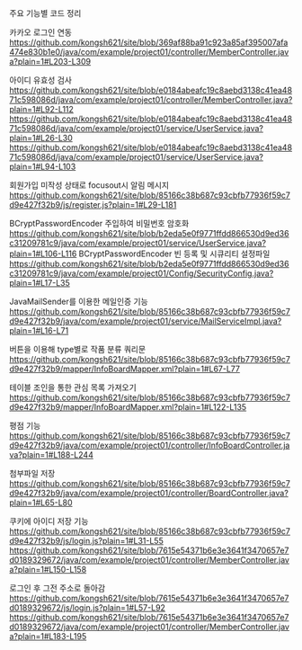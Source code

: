 주요 기능별 코드 정리

카카오 로그인 연동
https://github.com/kongsh621/site/blob/369af88ba91c923a85af395007afa474e830b1e0/java/com/example/project01/controller/MemberController.java?plain=1#L203-L309

아이디 유효성 검사
https://github.com/kongsh621/site/blob/e0184abeafc19c8aebd3138c41ea4871c598086d/java/com/example/project01/controller/MemberController.java?plain=1#L92-L112
https://github.com/kongsh621/site/blob/e0184abeafc19c8aebd3138c41ea4871c598086d/java/com/example/project01/service/UserService.java?plain=1#L26-L30
https://github.com/kongsh621/site/blob/e0184abeafc19c8aebd3138c41ea4871c598086d/java/com/example/project01/service/UserService.java?plain=1#L94-L103

회원가입 미작성 상태로 focusout시 알림 메시지
https://github.com/kongsh621/site/blob/85166c38b687c93cbfb77936f59c7d9e427f32b9/js/register.js?plain=1#L29-L181

BCryptPasswordEncoder 주입하여 비밀번호 암호화
https://github.com/kongsh621/site/blob/b2eda5e0f9771ffdd866530d9ed36c31209781c9/java/com/example/project01/service/UserService.java?plain=1#L106-L116
BCryptPasswordEncoder 빈 등록 및 시큐리티 설정파일
https://github.com/kongsh621/site/blob/b2eda5e0f9771ffdd866530d9ed36c31209781c9/java/com/example/project01/Config/SecurityConfig.java?plain=1#L17-L35

JavaMailSender를 이용한 메일인증 기능
https://github.com/kongsh621/site/blob/85166c38b687c93cbfb77936f59c7d9e427f32b9/java/com/example/project01/service/MailServiceImpl.java?plain=1#L16-L71

버튼을 이용해 type별로 작품 분류 쿼리문
https://github.com/kongsh621/site/blob/85166c38b687c93cbfb77936f59c7d9e427f32b9/mapper/InfoBoardMapper.xml?plain=1#L67-L77

테이블 조인을 통한 관심 목록 가져오기
https://github.com/kongsh621/site/blob/85166c38b687c93cbfb77936f59c7d9e427f32b9/mapper/InfoBoardMapper.xml?plain=1#L122-L135

평점 기능
https://github.com/kongsh621/site/blob/85166c38b687c93cbfb77936f59c7d9e427f32b9/java/com/example/project01/controller/InfoBoardController.java?plain=1#L188-L244

첨부파일 저장
https://github.com/kongsh621/site/blob/85166c38b687c93cbfb77936f59c7d9e427f32b9/java/com/example/project01/controller/BoardController.java?plain=1#L65-L80

쿠키에 아이디 저장 기능
https://github.com/kongsh621/site/blob/85166c38b687c93cbfb77936f59c7d9e427f32b9/js/login.js?plain=1#L31-L55
https://github.com/kongsh621/site/blob/7615e54371b6e3e3641f3470657e7d0189329672/java/com/example/project01/controller/MemberController.java?plain=1#L150-L158

로그인 후 그전 주소로 돌아감
https://github.com/kongsh621/site/blob/7615e54371b6e3e3641f3470657e7d0189329672/js/login.js?plain=1#L57-L92
https://github.com/kongsh621/site/blob/7615e54371b6e3e3641f3470657e7d0189329672/java/com/example/project01/controller/MemberController.java?plain=1#L183-L195
